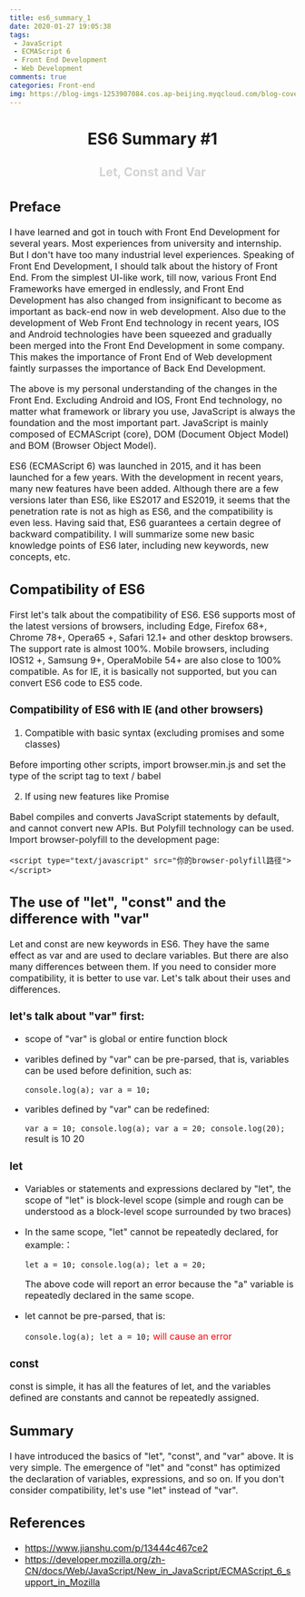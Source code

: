 ```yaml
---
title: es6_summary_1
date: 2020-01-27 19:05:38
tags: 
 - JavaScript
 - ECMAScript 6
 - Front End Development
 - Web Development
comments: true
categories: Front-end
img: https://blog-imgs-1253907084.cos.ap-beijing.myqcloud.com/blog-cover-imgs/frontend-js-article1.jpeg
---
```

<center> <h1>ES6 Summary #1</h1> </center>
<center> <h2> <font color = lightgray>Let, Const and Var</font> </h2> </center>

<font size = 3>

## Preface

I have learned and got in touch with Front End Development for several years. Most experiences from university and internship. But I don't have too many industrial level experiences. Speaking of Front End Development, I should talk about the history of Front End. From the simplest UI-like work, till now, various Front End Frameworks have emerged in endlessly, and Front End Development has also changed from insignificant to become as important as back-end now in web development. Also due to the development of Web Front End technology in recent years, IOS and Android technologies have been squeezed and gradually been merged into the Front End Development in some company. This makes the importance of Front End of Web development faintly surpasses the importance of Back End Development.

The above is my personal understanding of the changes in the Front End. Excluding Android and IOS, Front End technology, no matter what framework or library you use, JavaScript is always the foundation and the most important part. JavaScript is mainly composed of ECMAScript (core), DOM (Document Object Model) and BOM (Browser Object Model).

ES6 (ECMAScript 6) was launched in 2015, and it has been launched for a few years. With the development in recent years, many new features have been added. Although there are a few versions later than ES6, like ES2017 and ES2019, it seems that the penetration rate is not as high as ES6, and the compatibility is even less. Having said that, ES6 guarantees a certain degree of backward compatibility. I will summarize some new basic knowledge points of ES6 later, including new keywords, new concepts, etc.

## Compatibility of ES6

First let's talk about the compatibility of ES6. ES6 supports most of the latest versions of browsers, including Edge, Firefox 68+, Chrome 78+, Opera65 +, Safari 12.1+ and other desktop browsers. The support rate is almost 100%. Mobile browsers, including IOS12 +, Samsung 9+, OperaMobile 54+ are also close to 100% compatible. As for IE, it is basically not supported, but you can convert ES6 code to ES5 code.

### Compatibility of ES6 with IE (and other browsers)

1. Compatible with basic syntax (excluding promises and some classes)

Before importing other scripts, import browser.min.js and set the type of the script tag to text / babel

2. If using new features like Promise

Babel compiles and converts JavaScript statements by default, and cannot convert new APIs. But Polyfill technology can be used. Import browser-polyfill to the development page:

	<script type="text/javascript" src="你的browser-polyfill路径"></script>

## The use of "let", "const" and the difference with "var"

Let and const are new keywords in ES6. They have the same effect as var and are used to declare variables. But there are also many differences between them. If you need to consider more compatibility, it is better to use var. Let's talk about their uses and differences.

### let's talk about "var" first:

- scope of "var" is global or entire function block
- varibles defined by "var" can be pre-parsed, that is, variables can be used before definition, such as:

	`console.log(a); var a = 10;`
- varibles defined by "var" can be redefined:

	`var a = 10; console.log(a); var a = 20; console.log(20);` result is 10 20

### let

- Variables or statements and expressions declared by "let", the scope of "let" is block-level scope (simple and rough can be understood as a block-level scope surrounded by two braces)
- In the same scope, "let" cannot be repeatedly declared, for example:：

	`let a = 10; console.log(a); let a = 20;` 
	
	The above code will report an error because the "a" variable is repeatedly declared in the same scope.
- let cannot be pre-parsed, that is:

	`console.log(a); let a = 10;` <font color="red">will cause an error</font>
	
### const

const is simple, it has all the features of let, and the variables defined are constants and cannot be repeatedly assigned.

## Summary

I have introduced the basics of "let", "const", and "var" above. It is very simple. The emergence of "let" and "const" has optimized the declaration of variables, expressions, and so on. If you don't consider compatibility, let's use "let" instead of "var".
	
## References

+ https://www.jianshu.com/p/13444c467ce2
+ https://developer.mozilla.org/zh-CN/docs/Web/JavaScript/New_in_JavaScript/ECMAScript_6_support_in_Mozilla

</font>